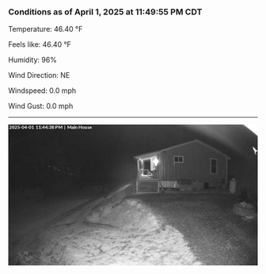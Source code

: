 ### Conditions as of April 1, 2025 at 11:49:55 PM CDT 

Temperature: 46.40 &deg;F

Feels like: 46.40 &deg;F

Humidity: 96%

Wind Direction: NE

Windspeed: 0.0 mph

Wind Gust: 0.0 mph

---

<img src="./images/latest.jpeg"/>

